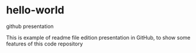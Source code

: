 # hello-world
github presentation

This is example of readme file edition presentation in GitHub, to show some features of this code repository

